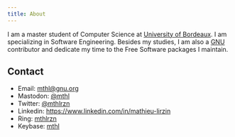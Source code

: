 ```yaml
---
title: About
---
```


I am a master student of Computer Science at [University of Bordeaux](https://www.u-bordeaux.fr/). I am specializing in Software Engineering.  Besides my studies, I am also a [GNU](https://www.gnu.org/) contributor and dedicate my time to the Free Software packages I maintain.

## Contact

- Email: [mthl@gnu.org](mailto:mthl@gnu.org)
- Mastodon: [@mthl](https://mstdn.fr/@mthl/)
- Twitter: [@mthlrzn](https://www.twitter.com/mthlrzn)
- Linkedin: https://www.linkedin.com/in/mathieu-lirzin
- Ring: [mthlrzn](https://ring.cx)
- Keybase: [mthl](https://keybase.io/mthl)
